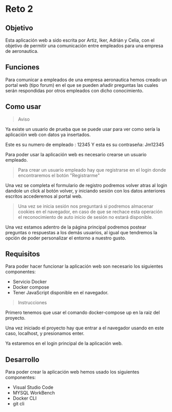 # Reto 2

## Objetivo

Esta aplicación web a sido escrita por Artiz, Iker, Adrián y Celia, con el objetivo de permitir una comunicación entre empleados para una empresa de aeronautica.

## Funciones

Para comunicar a empleados de una empresa aeronautica hemos creado un portal web (tipo forum) en el que se pueden añadir preguntas las cuales serán respondidas por otros empleados con dicho conocimiento.

## Como usar

> Aviso

Ya existe un usuario de prueba que se puede usar para ver como sería la aplicación web con datos ya insertados.

Este es su numero de empleado : 12345
Y esta es su contraseña: Jm12345

Para poder usar la aplicación web es necesario crearse un usuario empleado.

> Para crear un usuario empleado hay que registrarse en el login donde encontraremos el botón "Registrarme"

Una vez se completa el formulario de registro podremos volver atras al login dandole un click al botón volver, y iniciando sesión con los datos anteriores escritos accederemos al portal web.

> Una vez se inicia sesión nos preguntará si podremos almacenar cookies en el navegador, en caso de que se rechace esta operación el reconocimiento de auto inicio de sesión no estará disponible.

Una vez estamos adentro de la página principal podremos postear preguntas o respuestas a los demás usuarios, al igual que tendremos la opción de poder personalizar el entorno a nuestro gusto.

## Requisitos

Para poder hacer funcionar la aplicación web son necesario los siguientes componentes:

- Servicio Docker
- Docker compose
- Tener JavaScript disponible en el navegador.

> Instrucciones

Primero tenemos que usar el comando docker-compose up en la raiz del proyecto.

Una vez iniciado el proyecto hay que entrar a el navegador usando en este caso, localhost, y presionamos enter.

Ya estaremos en el login principal de la aplicación web.

## Desarrollo

Para poder crear la aplicación web hemos usado los siguientes componentes:

- Visual Studio Code
- MYSQL WorkBench
- Docker CLI
- git cli
